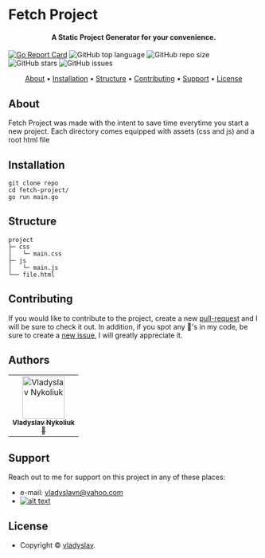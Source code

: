 # Fetch Project
<h4 align="center">A Static Project Generator for your convenience.</h4>

<p align="center">

[![Go Report Card](https://goreportcard.com/badge/github.com/vladyslavnUA/fetch-project)](https://goreportcard.com/report/github.com/vladyslavnUA/fetch-project)
![GitHub top language](https://img.shields.io/github/languages/top/vladyslavnUA/fetch-project)
![GitHub repo size](https://img.shields.io/github/repo-size/vladyslavnUA/fetch-project)
![GitHub stars](https://img.shields.io/github/stars/vladyslavnUA/fetch-project)
![GitHub issues](https://img.shields.io/github/issues/vladyslavnUA/fetch-project)

</p>

<p align="center">
  <a href="#about">About</a> •
  <a href="#installation">Installation</a> •
  <a href="#structure">Structure</a> •
  <a href="#contributing">Contributing</a> •
  <a href="#support">Support</a> •
  <a href="#license">License</a>
</p>

## About

Fetch Project was made with the intent to save time everytime you start a new project. Each directory comes equipped with assets (css and js) and a root html file

## Installation
```
git clone repo
cd fetch-project/
go run main.go
```

## Structure
```
project
├─ css
│   └─ main.css
├─ js
│   └─ main.js
└── file.html
```
## Contributing
If you would like to contribute to the project, create a new [pull-request](https://github.com/vladyslavnUA/fetch-project/pulls) and I will be sure to check it out. 
In addition, if you spot any 🐞's in my code, be sure to create a [new issue](https://github.com/vladyslavnUA/fetch-project/issues/new), I will greatly appreciate it.

## Authors

<table>
  <tr>
    <td align="center"><a href="https://github.com/vladyslavnUA"><img src="https://avatars0.githubusercontent.com/u/37787869?v=4" alt="Vladyslav Nykoliuk" width="85px;"/><br><sub><b>Vladyslav Nykoliuk</b><br>🌇</td>
  </tr>
</table>

## Support

[1.1]: http://i.imgur.com/tXSoThF.png
[1]: https://twitter.com/voragoes
Reach out to me for support on this project in any of these places:
- e-mail: vladyslavn@yahoo.com
- [![alt text][1.1]][1]

## License

- Copyright © [vladyslav](https://github.com/vladyslavnUA).
